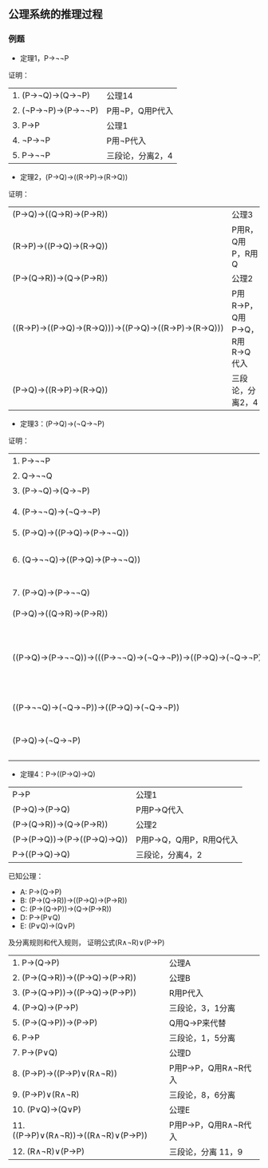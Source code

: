 ## 公理系统的推理过程

### 例题

- 定理1，P→¬¬P

证明：

<table style="border-collapse:collapse">
<tr>
<td>1. (P→¬Q)→(Q→¬P) </td>
<td>公理14</td>
</tr>
<tr>
<td>2. (¬P→¬P)→(P→¬¬P) </td>
<td> P用¬P，Q用P代入 </td>
</tr>
<tr>
<td>3. P→P </td>
<td>公理1</td>
</tr>
<tr>
<td>4. ¬P→¬P </td>
<td>P用¬P代入</td>
</tr>
<tr>
<td>5. P→¬¬P </td>
<td>三段论，分离2，4</td>
</tr>
</table>

- 定理2，(P→Q)→((R→P)→(R→Q))

证明：

<table style="border-collapse: collapse;">
<tr>
<td> (P→Q)→((Q→R)→(P→R)) </td>
<td>公理3</td>
</tr>
<tr>
<td> (R→P)→((P→Q)→(R→Q)) </td>
<td>P用R，Q用P，R用Q</td>
</tr>
<tr>
<td> (P→(Q→R))→(Q→(P→R)) </td>
<td>公理2</td>
</tr>
<tr>
<td>((R→P)→((P→Q)→(R→Q)))→((P→Q)→((R→P)→(R→Q)))</td>
<td>P用R→P，Q用P→Q，R用R→Q代入</td>
</tr>
<tr>
<td>(P→Q)→((R→P)→(R→Q))</td>
<td>三段论，分离2，4</td>
</tr>	
</table>

- 定理3：(P→Q)→(¬Q→¬P)

证明：

<table style="border-collapse: collapse;">
<tr>
<td>1. P→¬¬P</td>
<td>定理1</td>
</tr>
<tr>
<td>2. Q→¬¬Q</td>
<td>P用Q代入</td>
</tr>
<tr>
<td>3. (P→¬Q)→(Q→¬P)</td>
<td>公理14</td>
</tr>
<tr>
<td>4. (P→¬¬Q)→(¬Q→¬P)</td>
<td>Q用¬Q代入</td>
</tr>
<tr>
<td>5. (P→Q)→((P→Q)→(P→¬¬Q))</td>
<td>定理2</td>
</tr>	
<tr>
<td>6. (Q→¬¬Q)→((P→Q)→(P→¬¬Q))</td>
<td>P用Q，Q用¬¬Q，R用P代入</td>
</tr>	
<tr>
<td>7. (P→Q)→(P→¬¬Q)</td>
<td>三段论，分离6，2</td>
</tr>
<tr>
<td>(P→Q)→((Q→R)→(P→R))</td>
<td>公理3</td>
</tr>
<tr>
<td>((P→Q)→(P→¬¬Q))→(((P→¬¬Q)→(¬Q→¬P))→((P→Q)→(¬Q→¬P)))</td>
<td>P用P→Q，Q用P→¬¬Q，R用¬Q→¬P</td>
</tr>
<tr>
<td>((P→¬¬Q)→(¬Q→¬P))→((P→Q)→(¬Q→¬P))</td>
<td>三段论，9，7分离</td>
</tr>
<tr>
<td>(P→Q)→(¬Q→¬P)</td>
<td>三段论，10，4分离</td>
</tr>
</table>

- 定理4：P→((P→Q)→Q)

<table style="border-collapse: collapse;">
<tr>
<td>P→P</td>
<td>公理1</td>
</tr>
<tr>
<td>(P→Q)→(P→Q)</td>
<td>P用P→Q代入</td>
</tr>
<tr>
<td>(P→(Q→R))→(Q→(P→R))</td>
<td>公理2</td>
</tr>
<tr>
<td>(P→(P→Q))→(P→((P→Q)→Q))</td>
<td>P用P→Q，Q用P，R用Q代入</td>
</tr>
<tr>
<td>P→((P→Q)→Q)</td>
<td>三段论，分离4，2</td>
</tr>
</table>

已知公理：

- A: P→(Q→P)
- B: (P→(Q→R))→((P→Q)→(P→R))
- C: (P→(Q→P))→(Q→(P→R))
- D: P→(P∨Q)
- E: (P∨Q)→(Q∨P)

及分离规则和代入规则， 证明公式(R∧¬R)∨(P→P)

<table style="border-collapse: collapse;">
<tr>
<td>1. P→(Q→P)</td>
<td>公理A</td>
</tr>
<tr>
<td>2. (P→(Q→R))→((P→Q)→(P→R))</td>
<td>公理B</td>
</tr>
<tr>
<td>3. (P→(Q→P))→((P→Q)→(P→P))</td>
<td>R用P代入</td>
</tr>
<tr>
<td>4. (P→Q)→(P→P)</td>
<td>三段论，3，1分离</td>
</tr>
<tr>
<td>5. (P→(Q→P))→(P→P)</td>
<td>Q用Q→P来代替</td>
</tr>
<tr>
<td>6. P→P</td>
<td>三段论，1，5分离</td>
</tr>
<tr>
<td>7. P→(P∨Q)</td>
<td>公理D</td>
</tr>
<tr>
<td>8. (P→P)→((P→P)∨(R∧¬R))</td>
<td>P用P→P，Q用R∧¬R代入</td>
</tr>
<tr>
<td>9. (P→P)∨(R∧¬R)</td>
<td>三段论，8，6分离</td>
</tr>
<td>10. (P∨Q)→(Q∨P)</td>
<td>公理E</td>
</tr>
</tr>
<td>11. ((P→P)∨(R∧¬R))→((R∧¬R)∨(P→P))</td>
<td>P用P→P，Q用R∧¬R代入</td>
</tr>
<tr>
<td>12. (R∧¬R)∨(P→P)</td>
<td>三段论，分离 11，9</td>
</tr>
</table>
